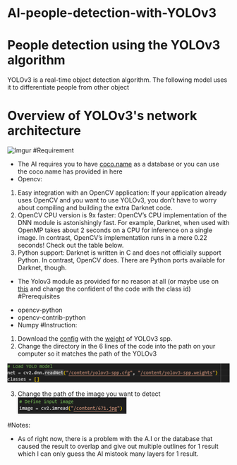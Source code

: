 # AI-people-detection-with-YOLOv3
# People detection using the YOLOv3 algorithm
YOLOv3 is a real-time object detection algorithm. The following model uses it to differentiate people from other object
# Overview of YOLOv3's network architecture
![Imgur](https://i.stack.imgur.com/eZkfj.png)
#Requirement
- The AI requires you to have [coco.name](http://mscoco.org/dataset/#overview) as a database or you can use the coco.name has provided in here
- Opencv:
1. Easy integration with an OpenCV application: If your application already uses OpenCV and you want to use YOLOv3, you don’t have to worry about compiling and building the extra Darknet code.
2. OpenCV CPU version is 9x faster: OpenCV’s CPU implementation of the DNN module is astonishingly fast. For example, Darknet, when used with OpenMP takes about 2 seconds on a CPU for inference on a single image. In contrast, OpenCV’s implementation runs in a mere 0.22 seconds! Check out the table below.
3. Python support: Darknet is written in C and does not officially support Python. In contrast, OpenCV does. There are Python ports available for Darknet, though.
- The Yolov3 module as provided for no reason at all (or maybe use on [this](https://pjreddie.com/darknet/yolo/) and change the confident of the code with the class id)
#Prerequisites
* opencv-python
* opencv-contrib-python
* Numpy
#Instruction:
1. Download the [config](https://github.com/pjreddie/darknet/blob/master/cfg/yolov3-spp.cfg) with the [weight](https://pjreddie.com/media/files/yolov3-spp.weights) of YOLOv3 spp.
2. Change the directory in the 6 lines of the code into the path on your computer so it matches the path of the YOLOv3

![Screenshot 2023-11-30 011510.png](https://github.com/L0lamb/AI-people-detection-with-Yolov3/blob/main/Images/Screenshot%202023-11-30%20011510.png)

3. Change the path of the image you want to detect
![ Screenshot 2023-11-30 013528.png](https://github.com/L0lamb/AI-people-detection-with-Yolov3/blob/main/Images/Screenshot%202023-11-30%20013528.png)

#Notes:
* As of right now, there is a problem with the A.I or the database that caused the result to overlap and give out multiple outlines for 1 result which I can only guess the AI mistook many layers for 1 result.
